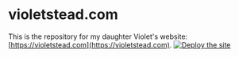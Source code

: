 # violetstead.com

This is the repository for my daughter Violet's website: [https://violetstead.com](https://violetstead.com). [![Deploy the site](https://github.com/WilStead/violetsteadcom/actions/workflows/deploy.yml/badge.svg)](https://github.com/WilStead/violetsteadcom/actions/workflows/deploy.yml)
